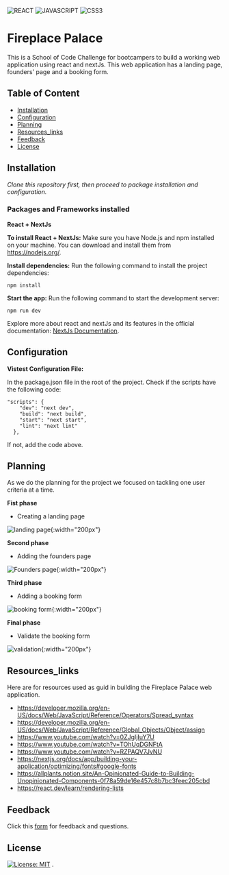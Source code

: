 
![REACT](https://img.shields.io/badge/React-20232A?style=for-the-badge&logo=react&logoColor=61DAFB)
 ![JAVASCRIPT](https://img.shields.io/badge/JavaScript-323330?style=for-the-badge&logo=javascript&logoColor=F7DF1E)
 ![CSS3](https://img.shields.io/badge/CSS3-1572B6?style=for-the-badge&logo=css3&logoColor=white)


# Fireplace Palace
  This is a School of Code Challenge for bootcampers to build a working web application using react and nextJs. This web application has a landing page, founders' page and a booking form.  

## Table of Content 
- [Installation](#Installation)
- [Configuration](#Configuration)
- [Planning](#Planning)
- [Resources_links](#Resources_links)
- [Feedback](#Feedback)
- [License](#License)


## Installation 
 _Clone this repository first, then proceed to package installation and configuration._ 

### Packages and Frameworks installed 
 __React + NextJs__

__To install React + NextJs:__ 
Make sure you have Node.js and npm installed on your machine. You can download and install them from https://nodejs.org/.

__Install dependencies:__ Run the following command to install the project dependencies:

```
npm install
```
__Start the app:__ Run the following command to start the development server:
```
npm run dev
```
Explore more about react and nextJs and its features in the official documentation: [NextJs Documentation](https://nextjs.org/docs). 

## Configuration

__Vistest Configuration File:__

In the package.json file in the root of the project. Check if the scripts have the following code:

```
"scripts": {
    "dev": "next dev",
    "build": "next build",
    "start": "next start",
    "lint": "next lint"
  },
```
If not, add the code above.

## Planning
 As we do the planning for the project we focused on tackling one user criteria at a time.


 **Fist phase**
  - Creating a landing page

  ![landing page](app/src/images/Home-Mobile.png){:width="200px"}



 **Second phase**
  - Adding the founders page

  ![Founders page](app/src/images/foundersImage/Founders-Mobile.png){:width="200px"}



 **Third phase**
  - Adding a booking form

  ![booking form](<app/src/images/Bookings Form - Simple.png>){:width="200px"}


  
 **Final phase**
  - Validate the booking form

  ![validation](<app/src/images/Bookings Form - Complex.png>){:width="200px"}

## Resources_links

Here are for resources used as guid in building the Fireplace Palace web application.
- https://developer.mozilla.org/en-US/docs/Web/JavaScript/Reference/Operators/Spread_syntax 
- https://developer.mozilla.org/en-US/docs/Web/JavaScript/Reference/Global_Objects/Object/assign 
- https://www.youtube.com/watch?v=0ZJgIjIuY7U 
- https://www.youtube.com/watch?v=TOhUqDGNFtA 
- https://www.youtube.com/watch?v=RZPAQV7JvNU
- https://nextjs.org/docs/app/building-your-application/optimizing/fonts#google-fonts 
- https://allplants.notion.site/An-Opinionated-Guide-to-Building-Unopinionated-Components-0f78a59de16e457c8b7bc3feec205cbd 
- https://react.dev/learn/rendering-lists 


## Feedback

Click this [form](https://soc-hackathon-feedback.netlify.app/) for feedback and questions.

## License
[![License: MIT](https://img.shields.io/badge/License-MIT-yellow.svg)](https://opensource.org/licenses/MIT) .